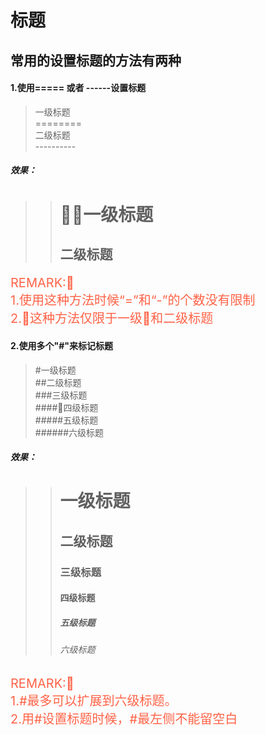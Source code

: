 # **标题**

## 常用的设置标题的方法有两种

#### 1.使用===== 或者 ------设置标题

>一级标题  
>\========  
>二级标题    
>\----------

##### 效果：

>> 一级标题
>>=========
>>二级标题
>>------------
<p style="color: tomato; font-size:20px">
REMARK:<br>
1.使用这种方法时候“=”和“-”的个数没有限制<br>
2.这种方法仅限于一级和二级标题</p>

#### 2.使用多个"#"来标记标题 

>\#一级标题  
>\##二级标题  
>\###三级标题  
>\####四级标题  
>\#####五级标题  
>\######六级标题  

##### 效果：

>># 一级标题  
>>## 二级标题  
>>### 三级标题  
>>#### 四级标题  
>>##### 五级标题  
>>###### 六级标题 
>>




<p style="color: tomato; font-size:20px">
REMARK:<br>
1.#最多可以扩展到六级标题。<br>
2.用#设置标题时候，#最左侧不能留空白
</p>
